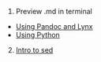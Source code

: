 1. Preview .md in terminal
  * [Using Pandoc and Lynx](http://tosbourn.com/view-markdown-files-terminal/)
  * [Using Python](https://github.com/axiros/terminal_markdown_viewer)

2. [Intro to sed](http://www.grymoire.com/Unix/Sed.html#toc-uh-4)
